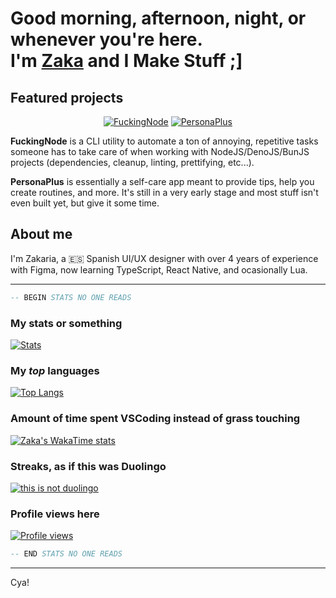# Good morning, afternoon, night, or whenever you're here.<br />I'm [Zaka](https://zakahacecosas.github.io) and I Make Stuff ;]

## Featured projects

<div align="center">

[![FuckingNode][card-fuckingnode]][repo-fuckingnode]
[![PersonaPlus][card-personaplus]][repo-personaplus]

</div>

**FuckingNode** is a CLI utility to automate a ton of annoying, repetitive tasks someone has to take care of when working with NodeJS/DenoJS/BunJS projects (dependencies, cleanup, linting, prettifying, etc...).

**PersonaPlus** is essentially a self-care app meant to provide tips, help you create routines, and more. It's still in a very early stage and most stuff isn't even built yet, but give it some time.

## About me

I'm Zakaria, a :es: Spanish UI/UX designer with over 4 years of experience with Figma, now learning TypeScript, React Native, and ocasionally Lua.

---

```lua
-- BEGIN STATS NO ONE READS
```
### My stats or something  
[![Stats][card-stats]][profile]

### My _top_ languages  
[![Top Langs][card-langs]][profile]

### Amount of time spent VSCoding instead of grass touching  
[![Zaka's WakaTime stats][card-hours]][profile]

### Streaks, as if this was Duolingo  
[![this is not duolingo][card-daily]][profile]

### Profile views here  
[![Profile views][badge-profile]][profile]

```lua
-- END STATS NO ONE READS
```

----

Cya!

[card-personaplus]: https://github-readme-stats.vercel.app/api/pin/?username=GiveItAPlus&repo=personaplus&theme=gotham
[card-fuckingnode]: https://github-readme-stats.vercel.app/api/pin/?username=FuckingNode&repo=fuckingnode&theme=gotham

[card-stats]: https://github-readme-stats.vercel.app/api?username=ZakaHaceCosas&show_icons=true&theme=github_dark&count_private=true&include_all_commits=true
[card-langs]: https://github-readme-stats.vercel.app/api/top-langs/?username=ZakaHaceCosas&hide_progress=false&theme=gotham&layout=donut&langs_count=10
[card-hours]: https://github-readme-stats.vercel.app/api/wakatime?username=ZakaHaceCosas&layout=compact&theme=github_dark
[card-daily]: https://github-readme-streak-stats.herokuapp.com?user=ZakaHaceCosas&theme=gotham

[repo-fuckingnode]: https://github.com/FuckingNode/FuckingNode
[repo-personaplus]: https://github.com/GiveItAPlus/personaplus

[profile]: https://github.com/ZakaHaceCosas

[badge-profile]: https://komarev.com/ghpvc/?username=ZakaHaceCosas&style=for-the-badge&color=0080FF&labelColor=FFF
